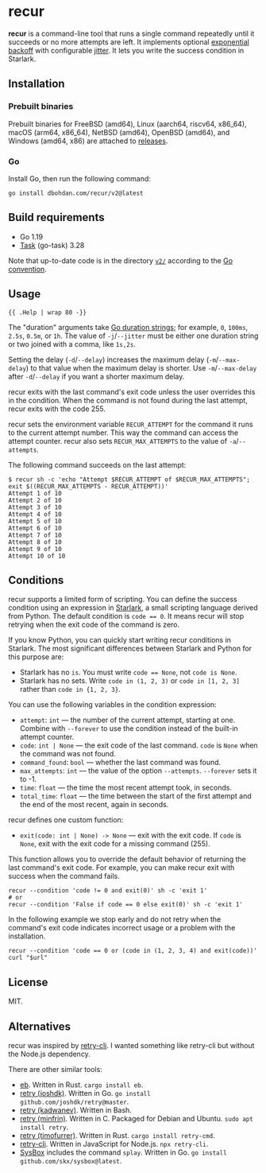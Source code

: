 # recur

**recur** is a command-line tool that runs a single command repeatedly until it succeeds or no more attempts are left.
It implements optional [exponential backoff](https://en.wikipedia.org/wiki/Exponential_backoff) with configurable [jitter](https://en.wikipedia.org/wiki/Thundering_herd_problem#Mitigation).
It lets you write the success condition in Starlark.

## Installation

### Prebuilt binaries

Prebuilt binaries for
FreeBSD (amd64),
Linux (aarch64, riscv64, x86_64),
macOS (arm64, x86_64),
NetBSD (amd64),
OpenBSD (amd64),
and Windows (amd64, x86)
are attached to [releases](https://github.com/dbohdan/recur/releases).

### Go

Install Go, then run the following command:

```shell
go install dbohdan.com/recur/v2@latest
```

## Build requirements

- Go 1.19
- [Task](https://taskfile.dev/) (go-task) 3.28

Note that up-to-date code is in the directory [`v2/`](v2/)
according to the [Go convention](https://go.dev/blog/v2-go-modules).

## Usage

```none
{{ .Help | wrap 80 -}}
```

The "duration" arguments take [Go duration strings](https://pkg.go.dev/time#ParseDuration);
for example, `0`, `100ms`, `2.5s`, `0.5m`, or `1h`.
The value of `-j`/`--jitter` must be either one duration string or two joined with a comma, like `1s,2s`.

Setting the delay (`-d`/`--delay`) increases the maximum delay (`-m`/`--max-delay`) to that value when the maximum delay is shorter.
Use `-m`/`--max-delay` after `-d`/`--delay` if you want a shorter maximum delay.

recur exits with the last command's exit code unless the user overrides this in the condition.
When the command is not found during the last attempt,
recur exits with the code 255.

recur sets the environment variable `RECUR_ATTEMPT` for the command it runs to the current attempt number.
This way the command can access the attempt counter.
recur also sets `RECUR_MAX_ATTEMPTS` to the value of `-a`/`--attempts`.

The following command succeeds on the last attempt:

```none
$ recur sh -c 'echo "Attempt $RECUR_ATTEMPT of $RECUR_MAX_ATTEMPTS"; exit $((RECUR_MAX_ATTEMPTS - RECUR_ATTEMPT))'
Attempt 1 of 10
Attempt 2 of 10
Attempt 3 of 10
Attempt 4 of 10
Attempt 5 of 10
Attempt 6 of 10
Attempt 7 of 10
Attempt 8 of 10
Attempt 9 of 10
Attempt 10 of 10
```

## Conditions

recur supports a limited form of scripting.
You can define the success condition using an expression in [Starlark](https://laurent.le-brun.eu/blog/an-overview-of-starlark), a small scripting language derived from Python.
The default condition is `code == 0`.
It means recur will stop retrying when the exit code of the command is zero.

If you know Python, you can quickly start writing recur conditions in Starlark.
The most significant differences between Starlark and Python for this purpose are:

- Starlark has no `is`.
  You must write `code == None`, not `code is None`.
- Starlark has no sets.
  Write `code in (1, 2, 3)` or `code in [1, 2, 3]` rather than `code in {1, 2, 3}`.

You can use the following variables in the condition expression:

- `attempt`: `int` — the number of the current attempt, starting at one.
  Combine with `--forever` to use the condition instead of the built-in attempt counter.
- `code`: `int | None` — the exit code of the last command.
  `code` is `None` when the command was not found.
- `command_found`: `bool` — whether the last command was found.
- `max_attempts`: `int` — the value of the option `--attempts`.
  `--forever` sets it to -1.
- `time`: `float` — the time the most recent attempt took, in seconds.
- `total_time`: `float` — the time between the start of the first attempt and the end of the most recent, again in seconds.

recur defines one custom function:

- `exit(code: int | None) -> None` — exit with the exit code.
  If `code` is `None`, exit with the exit code for a missing command (255).

This function allows you to override the default behavior of returning the last command's exit code.
For example, you can make recur exit with success when the command fails.

```shell
recur --condition 'code != 0 and exit(0)' sh -c 'exit 1'
# or
recur --condition 'False if code == 0 else exit(0)' sh -c 'exit 1'
```

In the following example we stop early and do not retry when the command's exit code indicates incorrect usage or a problem with the installation.

```shell
recur --condition 'code == 0 or (code in (1, 2, 3, 4) and exit(code))' curl "$url"
```

## License

MIT.

## Alternatives

recur was inspired by [retry-cli](https://github.com/tirsen/retry-cli).
I wanted something like retry-cli but without the Node.js dependency.

There are other similar tools:

- [eb](https://github.com/rye/eb).
  Written in Rust.
  `cargo install eb`.
- [retry (joshdk)](https://github.com/joshdk/retry).
  Written in Go.
  `go install github.com/joshdk/retry@master`.
- [retry (kadwanev)](https://github.com/kadwanev/retry).
  Written in Bash.
- [retry (minfrin)](https://github.com/minfrin/retry).
  Written in C.
  Packaged for Debian and Ubuntu.
  `sudo apt install retry`.
- [retry (timofurrer)](https://github.com/timofurrer/retry-cmd).
  Written in Rust.
`cargo install retry-cmd`.
- [retry-cli](https://github.com/tirsen/retry-cli).
  Written in JavaScript for Node.js.
  `npx retry-cli`.
- [SysBox](https://github.com/skx/sysbox) includes the command `splay`.
  Written in Go.
  `go install github.com/skx/sysbox@latest`.

